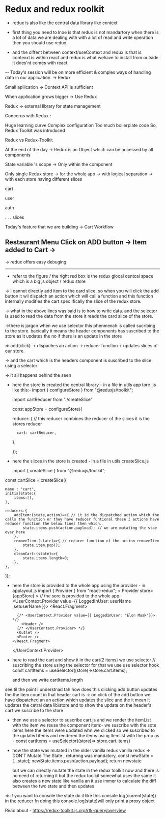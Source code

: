 # Redux and redux roolkit

- redux is also like the central data library like context

- first thing you need to lnoe is that redux is not mandartory when there is a lot of data we are dealing with
   with a lot of read and write operation then you should use redux.

- and the diffent between context/useContext and redux is that is contexxt is within react and redux is what wehave to install from outside
   it does'nt comes with react.

--
Today's session will be on more efficient & complex ways of handling data in our application. -> Redux

Small apllication -> Context API is sufficient

When application grows bigger -> Use Redux

Redux -> external library for state management

Concerns with Redux :

Huge learning curve
Complex configuration
Too much boilerplate code
So, Redux Toolkit was introduced

Redux vs Redux-Toolkit

At the end of the day -> Redux is an Object which can be accessed by all components

State variable 's scope -> Only within the component

Only single Redux store -> for the whole app -> with logical separation -> with each store having different slices

cart

user

auth

. . . slices

Today's feature that we are building -> Cart Workflow

Restaurant Menu Click on ADD button -> Item added to Cart ->
--
   

-> redux offers easy debuging

*************************************************************************

* refer to the figure / the right red box is the redux glocal centcal space which is a big js object / redux store

-> I cannot directly add item to the card slice.
so when you will click the add button it wil dispatch an action which will call a function and this function internally modifies the cart spec ifically the slice of the redux store.
 
-> what in the above lines was said is to how to write data.
 and the selector is used to read the data from the store
 it reads the card slice of the store.
 
->there is jargon when we use selector this phenmenah is called sucribing to the store. bacically it means the header components has suscribed to the store as it updates the no if there is an update in the store

=> add(click) -> dispaches an action -> reducer function-> updates slices of our store.

-> and the cart which is the headers component is suscribed to the slice using a selector

-> it all happens behind the seen


* here the store is created the central library  - in a file in utils app tore .js
  like this:-
  import { configureStore } from "@reduxjs/toolkit";

  import cartReducer from "./createSlice"


  const appStore = configureStore({

    reducer: {   // this reducer combines the reducer of the slices it is the stores reducer

        cart: cartReducer,

    },

  });

* here the slices in the store is created - in a file in utils createSlice.js

  import { createSlice } from "@reduxjs/toolkit";


const cartSlice = createSlice({

    name : "cart",
    initialState:{
        items:[],
    },

    reducers:{
        addItem:(state,action)=>{ // it id the dicpatched action which the  calls the function or they have reducer funtional these 3 actions have reducer function the below lines then which..
            state.items.push(action.payload); // we are mutating the stae over here
        },
        removeItem:(state)=>{ // reducer function of the action removeItem 
            state.item.pop();
        },
        cleanCart:(state)=>{
            state.items.length=0;
        },
    },

});

* here the store  is provided to the whole app using the provider -  in applayout.js
     import { Provider } from "react-redux";
   < Provider store={appStore} > // the sore is provided to the whole app
    <UserContext.Provider value={{ LoggedInUser: userName ,setuserName }}>
      <React.Fragment>
        
        {/* <UserContext.Provider value={{ LoggedInUser: "Elon Musk"}}>  */}
          <Header />
        {/* </UserContext.Provider> */}
        <Outlet />
        <Footer />
      </React.Fragment>
    </UserContext.Provider>
    </Provider>


* here to read the cart and show it in the cart(2 items) we use selector
// suscribing the store using the selector for that we use use selector hook
  const cartItems = useSelector((store)=>store.cart.items);

  and then we write cartItems.length
  


see til the point i understnad tah how does this clicking add button updates the the item count in that header cart is
-> on click of the add button we have dispatched an an action which updates the slice and the it mean it updates the cetral data lib\store
and to show the update on the header's cart we suscribe to the store

* then we use a selector to suscribe  cart.js and we render the itemList with the item we reuse the component item:-
 we suscribe with the sote items here the items were updated whn we clicked so we suscribed to the updated items and rendered the items using Itemlist with the prop as - const cartItems = useSelector((store)=> store.cart.items)


* how the state was mutated in the older vanilla redux
   vanilla redux => DON'T Mutate The State , returnng was mandatory,
   const newState =[...state];
   newState.items.push(action.payload);
   return newstate


   but we can directly mutate the state in the redux toolkit now and there is no need of returning it
   but the redux toolkit somewhat uses the same it also creates a new state like vanilla
   an it use immer to calculate the diff between the two state and then updates

=> if you want to console the state do it like this console.log(current(state)) in the reducer fn doing this console.log(state)will only print a proxy object


Read about - https://redux-toolkit.js.org/rtk-query/overview